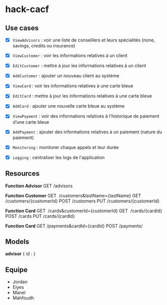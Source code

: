 # hack-cacf



## Use cases

- [X] `ViewAdvisors` : voir une liste de conseillers et leurs spécialités (none, savings, credits ou insurance)<br/>
- [X] `ViewCustomer` : voir les informations relatives à un client<br/>
- [X] `EditCustomer` : mettre à jour les informations relatives à un client<br/>
- [X] `AddCustomer` : ajouter un nouveau client au système<br/>
- [X] `ViewCard` : voir les informations relatives à une carte bleue<br/>
- [X] `EditCard` : mettre à jour les informations relatives à une carte bleue<br/>
- [X] `AddCard` : ajouter une nouvelle carte bleue au système<br/>
- [X] `ViewPayment` : voir des informations relatives à l'historique de paiement d’une carte bleue<br/>
- [X] `AddPayment` : ajouter des informations relatives à un paiement (nature du paiement)<br/>
- [X] `Monitoring` : monitorer chaque appels et leur durée<br/>
- [X] `Logging` : centraliser les logs de l'application


## Resources

**Function Advisor**
    GET /advisors

**Function Customer**
    GET  /customers&lastName={lastName}
    GET  /customers/{customerId}
    POST /customers
    PUT  /customers/{customerId}

**Function Card**
    GET  /cards&customerId={customerId}
    GET  /cards/{cardId}
    POST /cards
    PUT  /cards/{cardId}

**Function Card**
    GET  /payments&cardId={cardId}
    POST /payments/



## Models

**advisor**
{
  id : 
}


## Equipe 

- Jordan
- Elyes
- Manel
- Mahfoudh
